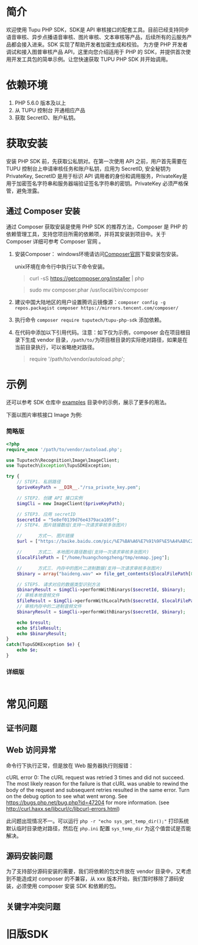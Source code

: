 # 简介
欢迎使用 Tupu PHP SDK，SDK是 API 审核接口的配套工具。目前已经支持同步语音审核、异步点播语音审核、图片审核、文本审核等产品，后续所有的云服务产品都会接入进来。SDK 实现了帮助开发者加密生成和校验。
为方便 PHP 开发者调试和接入图普审核产品 API，这里向您介绍适用于 PHP 的 SDK，并提供首次使用开发工具包的简单示例。让您快速获取 TUPU PHP SDK 并开始调用。
# 依赖环境
1. PHP 5.6.0 版本及以上
2. 从 TUPU 控制台 开通相应产品
3. 获取 SecretID、账户私钥。

# 获取安装
安装 PHP SDK 前，先获取公私钥对。在第一次使用 API 之前，用户首先需要在 TUPU 控制台上申请审核任务和账户私钥，应用为 SecretID, 安全秘钥为 PrivateKey, SecretID 是用于标识 API 调用者的身份和调用服务，PrivateKey是用于加密签名字符串和服务器端验证签名字符串的密钥。PrivateKey 必须严格保管，避免泄露。
## 通过 Composer 安装
通过 Composer 获取安装是使用 PHP SDK 的推荐方法，Composer 是 PHP 的依赖管理工具，支持您项目所需的依赖项，并将其安装到项目中。关于 Composer 详细可参考 Composer 官网 。
1. 安装Composer：
    windows环境请访问[Composer官网](https://getcomposer.org/download/)下载安装包安装。
    
    unix环境在命令行中执行以下命令安装。
    > curl -sS https://getcomposer.org/installer | php

    > sudo mv composer.phar /usr/local/bin/composer
2. 建议中国大陆地区的用户设置腾讯云镜像源：`composer config -g repos.packagist composer https://mirrors.tencent.com/composer/`
3. 执行命令 `composer require tuputech/tupu-php-sdk` 添加依赖。
4. 在代码中添加以下引用代码。注意：如下仅为示例，composer 会在项目根目录下生成 vendor 目录，`/path/to/`为项目根目录的实际绝对路径，如果是在当前目录执行，可以省略绝对路径。
    
    > require '/path/to/vendor/autoload.php';

# 示例

还可以参考 SDK 仓库中 [examples](https://github.com/Tuputech/tupu-php-sdk/tree/master/examples) 目录中的示例，展示了更多的用法。

下面以图片审核接口 Image 为例:

### 简略版

```php
<?php
require_once '/path/to/vendor/autoload.php';

use Tuputech\Recognition\Image\ImageClient;
use Tuputech\Exception\TupuSDKException;

try {
    // STEP1. 私钥路径
    $priveKeyPath = __DIR__."/rsa_private_key.pem";

    // STEP2. 创建 API 接口实例
    $imgCli = new ImageClient($priveKeyPath);

    // STEP3. 应用 secretID
    $secretId = "5e8ef0139d76e4379aca105f";
    // STEP4. 图片链接数组(支持一次请求审核多张图片)

    //      方式一. 图片链接
    $url = ["https://baike.baidu.com/pic/%E7%BA%A6%E7%91%9F%E5%A4%AB%C2%B7%E6%8B%9C%E7%99%BB/5363618/1/21a4462309f7905298224b3ee7bac0ca7bcb0a467fd3?fr=lemma&ct=single"];

    //      方式二. 本地图片路径数组(支持一次请求审核多张图片)
    $localFilePath = ["/home/huangchongzheng/tmp/enmap.jpeg"];

    //      方式三. 内存中的图片二进制数据(支持一次请求审核多张图片)
    $binary = array("baideng.wav" => file_get_contents($localFilePath[0]));

    // STEP5. 请求对应的数据类型识别方法
    $binaryResult = $imgCli->performWithBinarys($secretId, $binary);
    // 审核本地音频文件
    $fileResult = $imgCli->performWithLocalPath($secretId, $localFilePath);
    // 审核内存中的二进制音频文件
    $binaryResult = $imgCli->performWithBinarys($secretId, $binary);

    echo $result;
    echo $fileResult;
    echo $binaryResult;
}
catch(TupuSDKException $e) {
    echo $e;
}
```

### 详细版

```php

```


# 常见问题

## 证书问题

## Web 访问异常

命令行下执行正常，但是放在 Web 服务器执行则报错：

cURL error 0: The cURL request was retried 3 times and did not succeed. The most likely reason for the failure is that cURL was unable to rewind the body of the request and subsequent retries resulted in the same error. Turn on the debug option to see what went wrong. See https://bugs.php.net/bug.php?id=47204 for more information. (see http://curl.haxx.se/libcurl/c/libcurl-errors.html)

此问题出现情况不一。可以运行 `php -r "echo sys_get_temp_dir();"` 打印系统默认临时目录绝对路径，然后在 `php.ini` 配置 `sys_temp_dir` 为这个值尝试是否能解决。

## 源码安装问题

为了支持部分源码安装的需要，我们将依赖的包文件放在 vendor 目录中，又考虑到不能造成对 composer 的不兼容，从 xxx 版本开始，我们暂时移除了源码安装，必须使用 composer 安装 SDK 和依赖的包。

## 关键字冲突问题

# 旧版SDK